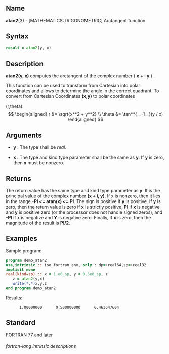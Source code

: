 ## __Name__

__atan2__(3) - \[MATHEMATICS:TRIGONOMETRIC\] Arctangent function

## __Syntax__
```fortran
result = atan2(y, x)
```
## __Description__

__atan2(y, x)__ computes the arctangent of the complex number
( __x__ + i __y__ ) .

This function can be used to transform from Cartesian into polar
coordinates and allows to determine the angle in the correct quadrant.
To convert from Cartesian Coordinates __(x,y)__ to polar coordinates

(r,theta): $$ \begin{aligned} r &= \sqrt{x**2 + y**2} \\ \theta
&= \tan**{__-1__}(y / x) \end{aligned} $$

## __Arguments__

  - __y__
    : The type shall be _real_.

  - __x__
    : The type and kind type parameter shall be the same as __y__. If __y__ is
    zero, then __x__ must be nonzero.

## __Returns__

The return value has the same type and kind type parameter as __y__. It is
the principal value of the complex number __(x + i, y)__. If x is nonzero,
then it lies in the range __-PI \<= atan(x) \<= PI__. The sign is
positive if __y__ is positive. If __y__ is zero, then the return value is zero
if __x__ is strictly positive, __PI__ if __x__ is negative and __y__ is positive zero
(or the processor does not handle signed zeros), and __-PI__ if __x__ is
negative and __Y__ is negative zero. Finally, if __x__ is zero, then the
magnitude of the result is __PI/2__.

## __Examples__

Sample program:

```fortran
program demo_atan2
use,intrinsic :: iso_fortran_env, only : dp=>real64,sp=>real32
implicit none
real(kind=sp) :: x = 1.e0_sp, y = 0.5e0_sp, z
   z = atan2(y,x)
   write(*,*)x,y,z
end program demo_atan2
```
Results:
```text
      1.00000000      0.500000000      0.463647604    
```

## __Standard__

FORTRAN 77 and later

###### fortran-lang intrinsic descriptions
